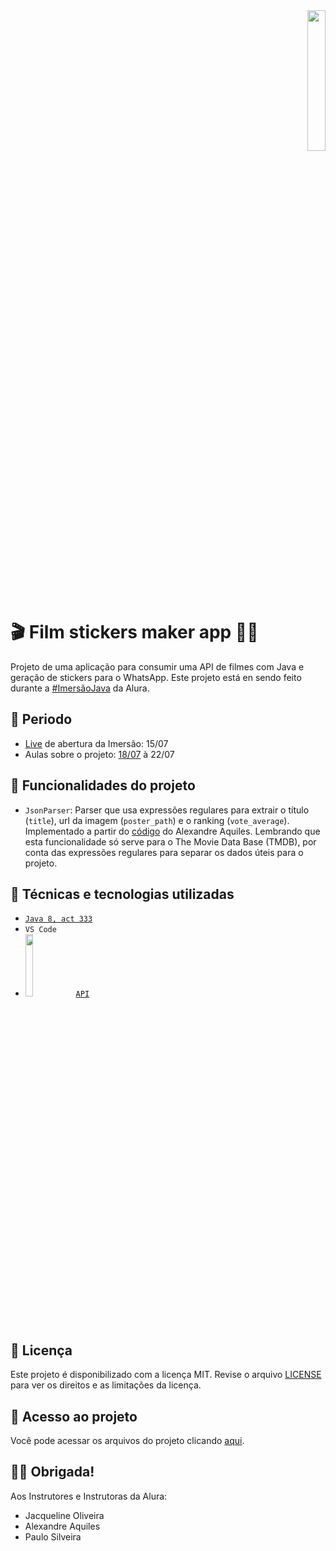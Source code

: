<div align="right"><img src="https://www.alura.com.br/assets/img/imersao-java/imersao-logo.1655844054.svg" width="24%"></div>

# 🎬 Film stickers maker app 📱💬

Projeto de uma aplicação para consumir uma API de filmes com Java e geração de stickers para o WhatsApp. 
Este projeto está en sendo feito durante a [#ImersãoJava](https://github.com/alura-cursos/imersao-java) da Alura.

## 🧭 Periodo

- [Live](https://github.com/elizaespinoza/imersao-java/tree/master/live) de abertura da Imersão: 15/07
- Aulas sobre o projeto: [18/07](https://github.com/elizaespinoza/imersao-java/tree/master/aula1) à 22/07

## 🔨 Funcionalidades do projeto

- `JsonParser`: Parser que usa expressões regulares para extrair o título (`title`), url da imagem (`poster_path`) e o ranking (`vote_average`). Implementado a partir do [código](https://gist.github.com/alexandreaquiles/8988fc38969d4113d7c289ed1057a459) do Alexandre Aquiles. Lembrando que esta funcionalidade só serve para o The Movie Data Base (TMDB), por conta das expressões regulares para separar os dados úteis para o projeto.


## 🤹 Técnicas e tecnologias utilizadas

- [``Java 8, act 333``](https://www.oracle.com/java/technologies/javase/8u333-relnotes.html)
- ``VS Code``
- <img src="https://www.themoviedb.org/assets/2/v4/logos/v2/blue_long_2-9665a76b1ae401a510ec1e0ca40ddcb3b0cfe45f1d51b77a308fea0845885648.svg" width="16%"/> [``API``](https://www.themoviedb.org/documentation/api)

## 📃 Licença
Este projeto é disponibilizado com a licença MIT. Revise o arquivo [LICENSE](https://github.com/elizaespinoza/imersao-java/blob/master/license) para ver os direitos e as limitações da licença.


## 📁 Acesso ao projeto
Você pode acessar os arquivos do projeto clicando [aqui](https://github.com/elizaespinoza/imersao-java/tree/master/aula1/src).

## 🙇‍♀️ Obrigada!
Aos Instrutores e Instrutoras da Alura: 
- Jacqueline Oliveira
- Alexandre Aquiles
- Paulo Silveira